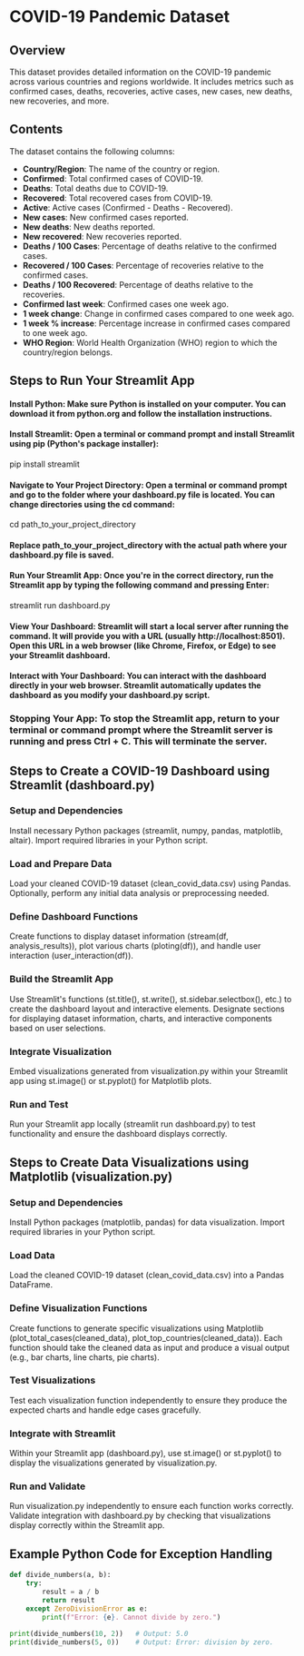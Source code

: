 # COVID-19 Pandemic Dataset

## Overview
This dataset provides detailed information on the COVID-19 pandemic across various countries and regions worldwide. It includes metrics such as confirmed cases, deaths, recoveries, active cases, new cases, new deaths, new recoveries, and more.

## Contents
The dataset contains the following columns:
- **Country/Region**: The name of the country or region.
- **Confirmed**: Total confirmed cases of COVID-19.
- **Deaths**: Total deaths due to COVID-19.
- **Recovered**: Total recovered cases from COVID-19.
- **Active**: Active cases (Confirmed - Deaths - Recovered).
- **New cases**: New confirmed cases reported.
- **New deaths**: New deaths reported.
- **New recovered**: New recoveries reported.
- **Deaths / 100 Cases**: Percentage of deaths relative to the confirmed cases.
- **Recovered / 100 Cases**: Percentage of recoveries relative to the confirmed cases.
- **Deaths / 100 Recovered**: Percentage of deaths relative to the recoveries.
- **Confirmed last week**: Confirmed cases one week ago.
- **1 week change**: Change in confirmed cases compared to one week ago.
- **1 week % increase**: Percentage increase in confirmed cases compared to one week ago.
- **WHO Region**: World Health Organization (WHO) region to which the country/region belongs.


## Steps to Run Your Streamlit App

#### Install Python: Make sure Python is installed on your computer. You can download it from python.org and follow the installation instructions.

#### Install Streamlit: Open a terminal or command prompt and install Streamlit using pip (Python's package installer):
   pip install streamlit
   
#### Navigate to Your Project Directory: Open a terminal or command prompt and go to the folder where your dashboard.py file is located. You can change directories using the cd command:
   cd path_to_your_project_directory
   
#### Replace path_to_your_project_directory with the actual path where your dashboard.py file is saved.
#### Run Your Streamlit App: Once you're in the correct directory, run the Streamlit app by typing the following command and pressing Enter:
   streamlit run dashboard.py
   
#### View Your Dashboard: Streamlit will start a local server after running the command. It will provide you with a URL (usually http://localhost:8501). Open this URL in a web browser (like Chrome, Firefox, or Edge) to see your Streamlit dashboard.

#### Interact with Your Dashboard: You can interact with the dashboard directly in your web browser. Streamlit automatically updates the dashboard as you modify your dashboard.py script.

### Stopping Your App: To stop the Streamlit app, return to your terminal or command prompt where the Streamlit server is running and press Ctrl + C. This will terminate the server.

## Steps to Create a COVID-19 Dashboard using Streamlit (dashboard.py)

### Setup and Dependencies
   Install necessary Python packages (streamlit, numpy, pandas, matplotlib, altair).
   Import required libraries in your Python script.

### Load and Prepare Data
   Load your cleaned COVID-19 dataset (clean_covid_data.csv) using Pandas.
   Optionally, perform any initial data analysis or preprocessing needed.

### Define Dashboard Functions
   Create functions to display dataset information (stream(df, analysis_results)), plot various charts (ploting(df)), and handle user interaction (user_interaction(df)).

### Build the Streamlit App
   Use Streamlit's functions (st.title(), st.write(), st.sidebar.selectbox(), etc.) to create the dashboard layout and interactive elements.
   Designate sections for displaying dataset information, charts, and interactive components based on user selections.

### Integrate Visualization
   Embed visualizations generated from visualization.py within your Streamlit app using st.image() or st.pyplot() for Matplotlib plots.

### Run and Test
   Run your Streamlit app locally (streamlit run dashboard.py) to test functionality and ensure the dashboard displays correctly.

## Steps to Create Data Visualizations using Matplotlib (visualization.py)

### Setup and Dependencies
   Install Python packages (matplotlib, pandas) for data visualization.
   Import required libraries in your Python script.

### Load Data
   Load the cleaned COVID-19 dataset (clean_covid_data.csv) into a Pandas DataFrame.

### Define Visualization Functions
   Create functions to generate specific visualizations using Matplotlib (plot_total_cases(cleaned_data), plot_top_countries(cleaned_data)).
   Each function should take the cleaned data as input and produce a visual output (e.g., bar charts, line charts, pie charts).

### Test Visualizations
   Test each visualization function independently to ensure they produce the expected charts and handle edge cases gracefully.

### Integrate with Streamlit
   Within your Streamlit app (dashboard.py), use st.image() or st.pyplot() to display the visualizations generated by visualization.py.

### Run and Validate
   Run visualization.py independently to ensure each function works correctly.
   Validate integration with dashboard.py by checking that visualizations display correctly within the Streamlit app.

## Example Python Code for Exception Handling
```python
def divide_numbers(a, b):
    try:
        result = a / b
        return result
    except ZeroDivisionError as e:
        print(f"Error: {e}. Cannot divide by zero.")
        
print(divide_numbers(10, 2))   # Output: 5.0
print(divide_numbers(5, 0))    # Output: Error: division by zero.
